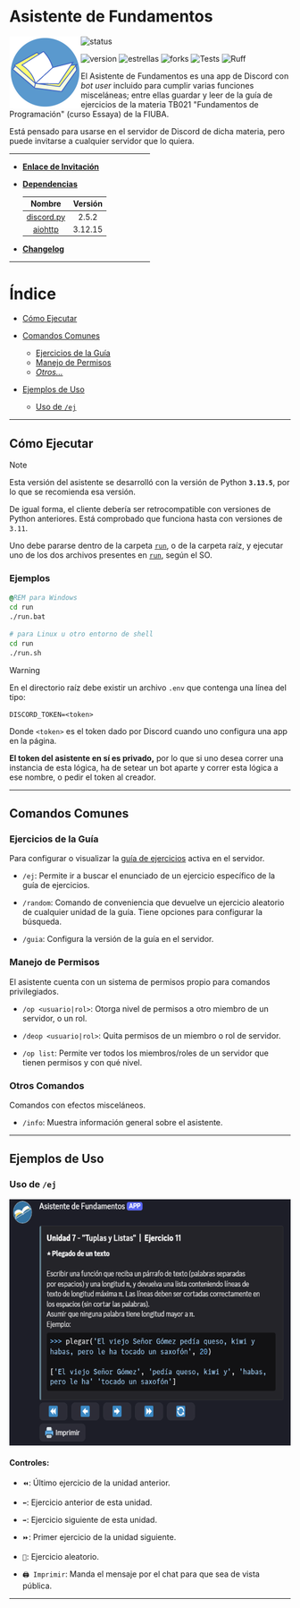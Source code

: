 # Asistente de Fundamentos

<img alt="exercise_reader.png" align="left" src="img/logo/v2/lector_logo_con_borde.png" height=128 width=128 />

<p align="left">

![status](https://dcbadge.limes.pink/api/shield/889312376036425810?bot=true?logoColor=presence&theme=discord)

![version](https://img.shields.io/badge/version-2.0.1-brightgreen)
![estrellas](https://img.shields.io/github/stars/NLGS2907/Asistente-Fundamentos?label=Estrellas&style=social)
![forks](https://img.shields.io/github/forks/NLGS2907/Asistente-Fundamentos?style=social)
![Tests](https://github.com/NLGS2907/Asistente-Fundamentos/actions/workflows/tests.yml/badge.svg)
![Ruff](https://github.com/NLGS2907/Asistente-Fundamentos/actions/workflows/ruff.yml/badge.svg)

El Asistente de Fundamentos es una app de Discord con _bot user_ incluido para cumplir varias funciones misceláneas; entre ellas guardar y leer de la guía de ejercicios de la materia TB021 "Fundamentos de Programación" (curso Essaya) de la FIUBA.

Está pensado para usarse en el servidor de Discord de dicha materia, pero puede invitarse a cualquier servidor que lo quiera.
</p>

<hr style="width: 50%; height: 1" />

* [**Enlace de Invitación**](https://discord.com/api/oauth2/authorize?client_id=889312376036425810&permissions=294205467712&scope=bot%20applications.commands)

* **[Dependencias](requirements.txt)**

  | Nombre | Versión |
  | :-: | :-: |
  | [discord.py](https://pypi.org/project/discord.py/) | 2.5.2 |
  | [aiohttp](https://pypi.org/project/aiohttp/) | 3.12.15 |

* **[Changelog](./CHANGELOG.md)**

<hr style="width: 50%; height: 1" />

# Índice

* [Cómo Ejecutar](#cómo-ejecutar)

* [Comandos Comunes](#comandos-comunes)
  - [Ejercicios de la Guía](#ejercicios-de-la-guía)
  - [Manejo de Permisos](#manejo-de-permisos)
  - [_Otros..._](#otros-comandos)

* [Ejemplos de Uso](#ejemplos-de-uso)
  - [Uso de `/ej`](#uso-de-ej)

<hr/>

## Cómo Ejecutar

> [!NOTE]
> Esta versión del asistente se desarrolló con la versión de Python **`3.13.5`**, por lo que se recomienda esa versión.
>
> De igual forma, el cliente debería ser retrocompatible con versiones de Python anteriores. Está comprobado que funciona hasta con versiones de `3.11`. 

Uno debe pararse dentro de la carpeta [`run`](run), o de la carpeta raíz, y ejecutar uno de los dos
archivos presentes en [`run`](run), según el SO.

### **Ejemplos**
```bat
@REM para Windows
cd run
./run.bat
```
```sh
# para Linux u otro entorno de shell
cd run
./run.sh
```

> [!WARNING]
> En el directorio raíz debe existir un archivo `.env` que contenga una línea del tipo:
> ```
> DISCORD_TOKEN=<token>
> ```
> Donde `<token>` es el token dado por Discord cuando uno configura una app en la página.
>
> **El token del asistente en sí es privado,** por lo que si uno desea correr una instancia de esta lógica, ha de setear un bot aparte y correr esta lógica a ese nombre, o pedir el token al creador.

<hr/>

## Comandos Comunes

### Ejercicios de la Guía

Para configurar o visualizar la [guía de ejercicios](./doc/Guías%20de%20Ejercicios/PDF/2024C1.pdf) activa en el servidor.

* `/ej`: Permite ir a buscar el enunciado de un ejercicio específico de la guía de ejercicios.

* `/random`: Comando de conveniencia que devuelve un ejercicio aleatorio de cualquier unidad de la guía.
             Tiene opciones para configurar la búsqueda.

* `/guia`: Configura la versión de la guía en el servidor.

### Manejo de Permisos

El asistente cuenta con un sistema de permisos propio para comandos privilegiados.

* `/op <usuario|rol>`: Otorga nivel de permisos a otro miembro de un servidor, o un rol.

* `/deop <usuario|rol>`: Quita permisos de un miembro o rol de servidor.

* `/op list`: Permite ver todos los miembros/roles de un servidor que tienen permisos y con qué nivel.

### Otros Comandos

Comandos con efectos misceláneos.

* `/info`: Muestra información general sobre el asistente.

<hr/>

## Ejemplos de Uso

### Uso de `/ej`

<img alt="ejercicio_7_11" src="img/ejemplos/ej_7_11.png" height=440, width=600 />

#### Controles:

* `⏪`: Último ejercicio de la unidad anterior.

* `⬅️`: Ejercicio anterior de esta unidad.

* `➡️`: Ejercicio siguiente de esta unidad.

* `⏩`: Primer ejercicio de la unidad siguiente.

* `🔄`: Ejercicio aleatorio.

* `🖨️ Imprimir`: Manda el mensaje por el chat para que sea de vista pública.

<hr/>
